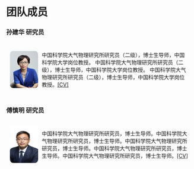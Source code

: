 # 团队成员

### 孙建华 研究员

<div style="display: flex; align-items: center; padding: 10px;">
  <img src="images/sunjianhua.jpg" alt="fsm" width="100" height="100" style="border-radius: 10%; margin-right: 10px">
  <p>    中国科学院大气物理研究所研究员（二级），博士生导师，中国科学院大学岗位教授。 中国科学院大气物理研究所研究员（二级），博士生导师，中国科学院大学岗位教授。 中国科学院大气物理研究所研究员（二级），博士生导师，中国科学院大学岗位教授。<a href="/pdf/cv_sunjianhua.pdf">[CV]</a></p>
</div>

### 傅慎明 研究员

<div style="display: flex; align-items: center; padding: 10px;">
  <img src="images/fushenming.jpg" alt="fsm" width="100" height="100" style="border-radius: 10%; margin-right: 10px">
  <p>    中国科学院大气物理研究所研究员，博士生导师。中国科学院大气物理研究所研究员，博士生导师。中国科学院大气物理研究所研究员，博士生导师。中国科学院大气物理研究所研究员，博士生导师。中国科学院大气物理研究所研究员，博士生导师。<a href="/pdf/cv_sunjianhua.pdf">[CV]</a></p>
</div>
